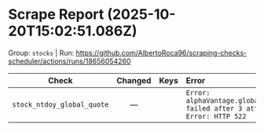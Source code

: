 # Scrape Report (2025-10-20T15:02:51.086Z)

Group: `stocks`  |  Run: https://github.com/AlbertoRoca96/scraping-checks-scheduler/actions/runs/18656054260

| Check | Changed | Keys | Error |
|---|:---:|:--|:--|
| `stock_ntdoy_global_quote` | — |  | `Error: alphaVantage.globalQuote failed after 3 attempts: Error: HTTP 522` |
